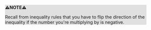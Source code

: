 <div style="margin:2em; background-color: #e0e0e0;">

<strong>⚠️NOTE️️️⚠️</strong>

Recall from inequality rules that you have to flip the direction of the inequality if the number you're multiplying by is negative.
</div>

